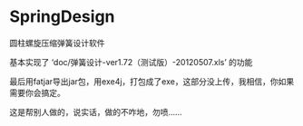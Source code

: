 SpringDesign
============

圆柱螺旋压缩弹簧设计软件

基本实现了 ‘doc/弹簧设计-ver1.72（测试版）-20120507.xls’ 的功能

最后用fatjar导出jar包，用exe4j，打包成了exe，这部分没上传，我相信，你如果需要你会搞定。

这是帮别人做的，说实话，做的不咋地，勿喷……
